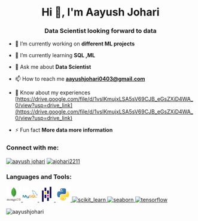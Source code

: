 <h1 align="center">Hi 👋, I'm Aayush Johari</h1>
<h3 align="center">Data Scientist looking forward to data</h3>

- 🔭 I’m currently working on **different ML projects**

- 🌱 I’m currently learning **SQL ,ML**

- 💬 Ask me about **Data Scientist**

- 📫 How to reach me **aayushjohari0403@gmail.com**

- 📄 Know about my experiences [https://drive.google.com/file/d/1vsIKmujxLSA5sV69CJB_eGsZXiD4WA_0/view?usp=drive_link](https://drive.google.com/file/d/1vsIKmujxLSA5sV69CJB_eGsZXiD4WA_0/view?usp=drive_link)

- ⚡ Fun fact **More data more information**

<h3 align="left">Connect with me:</h3>
<p align="left">
<a href="https://linkedin.com/in/aayush johari" target="blank"><img align="center" src="https://raw.githubusercontent.com/rahuldkjain/github-profile-readme-generator/master/src/images/icons/Social/linked-in-alt.svg" alt="aayush johari" height="30" width="40" /></a>
<a href="https://instagram.com/ajohari2211" target="blank"><img align="center" src="https://raw.githubusercontent.com/rahuldkjain/github-profile-readme-generator/master/src/images/icons/Social/instagram.svg" alt="ajohari2211" height="30" width="40" /></a>
</p>

<h3 align="left">Languages and Tools:</h3>
<p align="left"> <a href="https://www.mongodb.com/" target="_blank" rel="noreferrer"> <img src="https://raw.githubusercontent.com/devicons/devicon/master/icons/mongodb/mongodb-original-wordmark.svg" alt="mongodb" width="40" height="40"/> </a> <a href="https://www.mysql.com/" target="_blank" rel="noreferrer"> <img src="https://raw.githubusercontent.com/devicons/devicon/master/icons/mysql/mysql-original-wordmark.svg" alt="mysql" width="40" height="40"/> </a> <a href="https://pandas.pydata.org/" target="_blank" rel="noreferrer"> <img src="https://raw.githubusercontent.com/devicons/devicon/2ae2a900d2f041da66e950e4d48052658d850630/icons/pandas/pandas-original.svg" alt="pandas" width="40" height="40"/> </a> <a href="https://www.python.org" target="_blank" rel="noreferrer"> <img src="https://raw.githubusercontent.com/devicons/devicon/master/icons/python/python-original.svg" alt="python" width="40" height="40"/> </a> <a href="https://scikit-learn.org/" target="_blank" rel="noreferrer"> <img src="https://upload.wikimedia.org/wikipedia/commons/0/05/Scikit_learn_logo_small.svg" alt="scikit_learn" width="40" height="40"/> </a> <a href="https://seaborn.pydata.org/" target="_blank" rel="noreferrer"> <img src="https://seaborn.pydata.org/_images/logo-mark-lightbg.svg" alt="seaborn" width="40" height="40"/> </a> <a href="https://www.tensorflow.org" target="_blank" rel="noreferrer"> <img src="https://www.vectorlogo.zone/logos/tensorflow/tensorflow-icon.svg" alt="tensorflow" width="40" height="40"/> </a> </p>

<p><img align="center" src="https://github-readme-stats.vercel.app/api/top-langs?username=aayushjohari&show_icons=true&locale=en&layout=compact" alt="aayushjohari" /></p>


